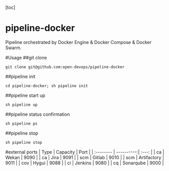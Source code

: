 [toc]
# pipeline-docker
Pipeline orchestrated by Docker Engine &amp; Docker Compose &amp; Docker Swarm.

#Usage
##git clone
```
git clone git@github.com:open-devops/pipeline-docker
```

##pipeline init
```
cd pipeline-docker; sh pipeline init
```

##pipeline start up
```
sh pipeline up
```

##pipeline status confirmation
```
sh pipeline ps
```

##pipeline stop 
```
sh pipeline stop
```

#external ports
| Type      | Capacity | Port  |
| :-------- | ----------:| :---: |
| ca        | Wekan      |  9090 |
| ca        | Jira      |  9091 |
| scm        | Gitlab      |  9010 |
| scm        | Artifactory      |  9011 |
| cov        | Hygui      |  9088 |
| ci        | Jenkins      |  9080 |
| cq        | Sonarqube      |  9000 |
